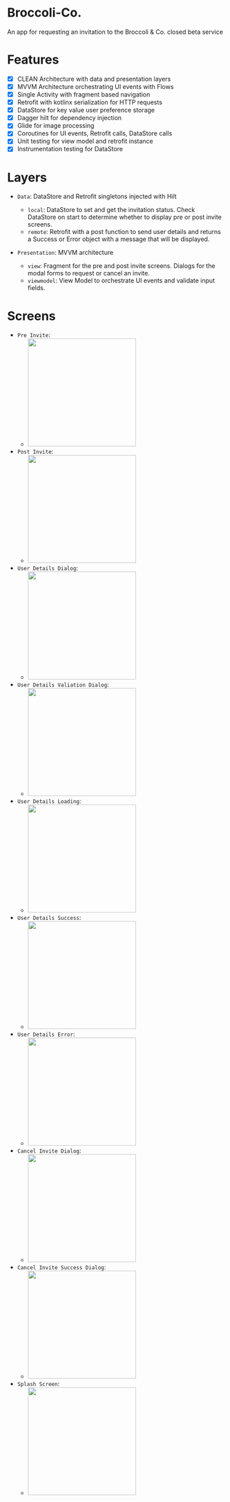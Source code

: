 # Broccoli-Co.
An app for requesting an invitation to the Broccoli &amp; Co. closed beta service

# Features
- [x] CLEAN Architecture with data and presentation layers
- [x] MVVM Architecture orchestrating UI events with Flows
- [x] Single Activity with fragment based navigation
- [x] Retrofit with kotlinx serialization for HTTP requests
- [x] DataStore for key value user preference storage
- [x] Dagger hilt for dependency injection
- [x] Glide for image processing
- [x] Coroutines for UI events, Retrofit calls, DataStore calls
- [x] Unit testing for view model and retrofit instance
- [x] Instrumentation testing for DataStore

# Layers
- `Data`: DataStore and Retrofit singletons injected with Hilt
  - `local`: DataStore to set and get the invitation status. Check DataStore on start to determine whether to display pre or post invite screens.
  - `remote`: Retrofit with a post function to send user details and returns a Success or Error object with a message that will be displayed.

- `Presentation`: MVVM architecture
  - `view`: Fragment for the pre and post invite screens. Dialogs for the modal forms to request or cancel an invite.
  - `viewmodel`: View Model to orchestrate UI events and validate input fields.

# Screens
- `Pre Invite`:
  - <img src="readme/pre_invite.png" width="250">
- `Post Invite`:
  - <img src="readme/post_invite.png" width="250">
- `User Details Dialog`:
  - <img src="readme/user_details_dialog.png" width="250">
- `User Details Valiation Dialog`:
  - <img src="readme/user_details_validation_dialog.png" width="250">
- `User Details Loading`:
  - <img src="readme/user_details_loading.png" width="250">
- `User Details Success`:
  - <img src="readme/user_details_success.png" width="250">
- `User Details Error`:
  - <img src="readme/user_details_error.png" width="250">
- `Cancel Invite Dialog`:
  - <img src="readme/cancel_invite_dialog.png" width="250">
- `Cancel Invite Success Dialog`:
  - <img src="readme/cancel_invite_success.png" width="250">
- `Splash Screen`:
  - <img src="readme/splash_screen.png" width="250">